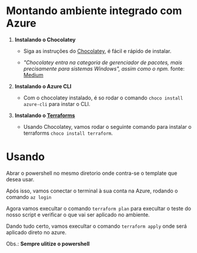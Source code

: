 # **Montando ambiente integrado com Azure**
 1. **Instalando o Chocolatey**
    - Siga as instruções do [Chocolatey](https://chocolatey.org/install#individual), é fácil e rápido de instalar. 
    
    - *"Chocolatey entra na categoria de gerenciador de pacotes, mais precisamente para sistemas Windows", assim como o npm.* fonte: [Medium](https://medium.com/@fabiojanio/chocolatey-um-poderoso-gerenciador-de-pacotes-para-windows-a87be4372257)
 
 2. **Instalando o Azure CLI** 
    - Com o chocolatey instalado, é so rodar o comando `choco install azure-cli` para instar o CLI.
 
 3. **Instalando o [Terraforms](https://www.terraform.io/)**
    -   Usando Chocolatey, vamos rodar o seguinte comando para instalar o terraforms `choco install terraform`.

# **Usando**

Abrar o powershell no mesmo diretorio onde contra-se o template que desea usar.

Após isso, vamos conectar o terminal à sua conta na Azure, rodando o comando `az login`

Agora vamos execultar o comando `terraform plan` para execultar o teste do nosso script e verificar o que vai ser aplicado no ambiente.

Dando tudo certo, vamos execultar o comando `terraform apply` onde será aplicado direto no azure.

Obs.: **Sempre ulitize o powershell**